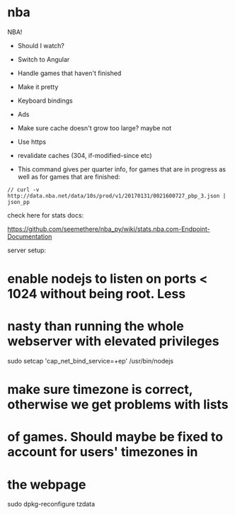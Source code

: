 # nba
NBA!

- Should I watch?
- Switch to Angular
- Handle games that haven't finished
- Make it pretty
- Keyboard bindings
- Ads
- Make sure cache doesn't grow too large? maybe not
- Use https
- revalidate caches (304, if-modified-since etc)

- This command gives per quarter info, for games that are in progress as well as for games that are finished:
```
// curl -v http://data.nba.net/data/10s/prod/v1/20170131/0021600727_pbp_3.json | json_pp
```

check here for stats docs:

https://github.com/seemethere/nba_py/wiki/stats.nba.com-Endpoint-Documentation


server setup:

# enable nodejs to listen on ports < 1024 without being root. Less
# nasty than running the whole webserver with elevated privileges

sudo setcap 'cap_net_bind_service=+ep' /usr/bin/nodejs

# make sure timezone is correct, otherwise we get problems with lists
# of games. Should maybe be fixed to account for users' timezones in
# the webpage

sudo dpkg-reconfigure tzdata
